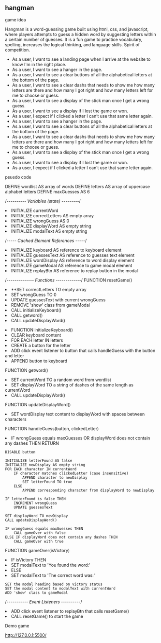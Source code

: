 
## hangman
game idea

Hangman is a word-guessing game built using html, css, and javascript, where players attempts to guess a hidden word by suggesting letters within a certain number of guesses.
It is a fun game to practice vocabulary, spelling, increases the logical thinking, and language skills.
Spirit of competition.


<ul>
<li>As a user, I want to see a landing page when I arrive at the website to know I'm in the right place.</li>
<li>  As a user, I want to see a hanger in the page.</li>
<li> As a user, I want to see a clear buttons of all the  alphabetical letters at the bottom of the page.</li>
<li> As a user, I want to see a clear dashs that needs to show me how many letters are there and how many I got right and how many letters left for me to choose or guess.</li>
<li> As a user, I want to see a display of the stick man once I get a wrong guess. </li>
<li> As a user, I want to see a display if I lost the game or won.</li>
<li> As a user, I expect if I clicked a letter I can’t use that same letter again.</li>
<li>As a user, I want to see a hanger in the page.</li>
<li>As a user, I want to see a clear buttons of all the  alphabetical letters at the bottom of the page.</li>
<li>As a user, I want to see a clear dashs that needs to show me how many letters are there and how many I got right and how many letters left for me to choose or guess.</li>
<li>As a user, I want to see a display of the stick man once I get a wrong guess. </li>
<li>As a user, I want to see a display if I lost the game or won.</li>
<li>As a user, I expect if I clicked a letter I can’t use that same letter again.</li>

</ul>

psuedo code

DEFINE wordlist AS array of words
DEFINE letters AS array of uppercase alphabet letters
DEFINE maxGuesses AS 6

/*---------- Variables (state) ---------*/
<li>INITIALIZE currentWord</li>
<li>INITIALIZE correctLetters AS empty array</li>
<li>INITIALIZE wrongGuess AS 0</li>
<li>INITIALIZE displayWord AS empty string</li>
<li>INITIALIZE modalText AS empty string</li>

/*----- Cached Element References  -----*/
<li>INITIALIZE keyboard AS reference to keyboard element</li>
<li>INITIALIZE guessesText AS reference to guesses text element</li>
<li>INITIALIZE wordDisplay AS reference to word display element</li>
<li>INITIALIZE gameModal AS reference to game modal element</li>
<li>INITIALIZE replayBtn AS reference to replay button in the modal</li>

/*-------------- Functions -------------*/
FUNCTION resetGame()
    <li>**SET correctLetters TO empty array</li>
    <li>SET wrongGuess TO 0</li>
    <li>UPDATE guessesText with current wrongGuess</li>
    <li>REMOVE 'show' class from gameModal</li>
    <li>CALL initializeKeyboard()</li>
    <li>CALL getword()</li>
    <li>CALL updateDisplayWord()</li>

<li>FUNCTION initializeKeyboard()</li>
    <li>CLEAR keyboard content</li>
    <li>FOR EACH letter IN letters</li>
        <li>CREATE a button for the letter</li>
        <li>ADD click event listener to button that calls handleGuess with the button and letter</li>
        <li>APPEND button to keyboard</li>

FUNCTION getword()
    <li>SET currentWord TO a random word from wordlist</li>
    <li>SET displayWord TO a string of dashes of the same length as currentWord</li>
    <li>CALL updateDisplayWord()</li>

FUNCTION updateDisplayWord()
    <li>SET wordDisplay text content to displayWord with spaces between characters</li>

FUNCTION handleGuess(button, clickedLetter)
    <li>IF wrongGuess equals maxGuesses OR displayWord does not contain any dashes THEN
        RETURN</li>

    DISABLE button

    INITIALIZE letterFound AS false
    INITIALIZE newDisplay AS empty string
    FOR EACH character IN currentWord
        IF character matches clickedLetter (case insensitive)
            APPEND character to newDisplay
            SET letterFound TO true
        ELSE
            APPEND corresponding character from displayWord to newDisplay

    IF letterFound is false THEN
        INCREMENT wrongGuess
        UPDATE guessesText

    SET displayWord TO newDisplay
    CALL updateDisplayWord()

    IF wrongGuess equals maxGuesses THEN
        CALL gameOver with false
    ELSE IF displayWord does not contain any dashes THEN
        CALL gameOver with true

FUNCTION gameOver(isVictory)
    <li>IF isVictory THEN</li>
        <li>SET modalText to 'You found the word:'</li>
    <li>ELSE</li>
        <li>SET modalText to 'The correct word was:'</li>

    SET the modal heading based on victory status
    SET the modal content to modalText with currentWord
    ADD 'show' class to gameModal

/*----------- Event Listeners ----------*/
<li>ADD click event listener to replayBtn that calls resetGame()</li>

<li>CALL resetGame() to start the game </li>

Demo game

http://127.0.0.1:5500/


